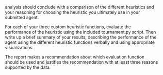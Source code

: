 analysis should conclude with a comparison of the different heuristics and your reasoning for choosing the heuristic you ultimately use in your submitted agent.

For each of your three custom heuristic functions, evaluate the performance of the heuristic using the included tournament.py script. Then write up a brief summary of your results, describing the performance of the agent using the different heuristic functions verbally and using appropriate visualizations.

The report makes a recommendation about which evaluation function should be used and justifies the recommendation with at least three reasons supported by the data.

